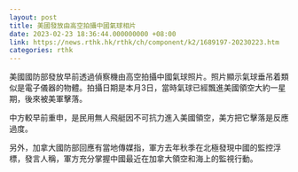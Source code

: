 ```yaml
---
layout: post
title: 美國發放由高空拍攝中國氣球相片
date: 2023-02-23 18:36:44.000000000 +08:00
link: https://news.rthk.hk/rthk/ch/component/k2/1689197-20230223.htm
categories: rthk
---
```


美國國防部發放早前透過偵察機由高空拍攝中國氣球照片。照片顯示氣球垂吊着類似是電子儀器的物體。拍攝日期是本月3日，當時氣球已經飄進美國領空大約一星期，後來被美軍擊落。

中方較早前重申，是民用無人飛艇因不可抗力進入美國領空，美方把它擊落是反應過度。

另外，加拿大國防部回應有當地傳媒指，軍方去年秋季在北極發現中國的監控浮標，發言人稱，軍方充分掌握中國最近在加拿大領空和海上的監視行動。
